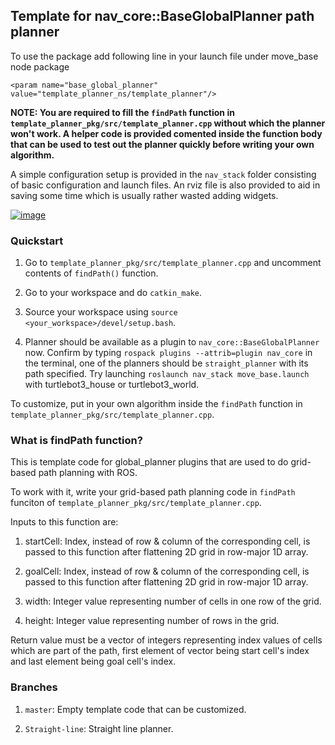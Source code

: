 ## Template for nav\_core::BaseGlobalPlanner path planner

To use the package add following line in your launch file under move\_base node package

`<param name="base_global_planner" value="template_planner_ns/template_planner"/>`

**NOTE: You are required to fill the `findPath` function in `template_planner_pkg/src/template_planner.cpp` without which the planner won't work. A helper code is provided comented inside the function body that can be used to test out the planner quickly before writing your own algorithm.**

A simple configuration setup is provided in the `nav_stack` folder consisting of basic configuration and launch files. An rviz file is also provided to aid in saving some time which is usually rather wasted adding widgets.

[![image](https://user-images.githubusercontent.com/52484751/133745986-12fb2727-6bfd-4140-af63-f3c9f9d95caa.png)](https://youtu.be/iR1ry73AiR0)

### Quickstart

1. Go to `template_planner_pkg/src/template_planner.cpp` and uncomment contents of `findPath()` function.

2. Go to your workspace and do `catkin_make`.

3. Source your workspace using `source <your_workspace>/devel/setup.bash`.

4. Planner should be available as a plugin to `nav_core::BaseGlobalPlanner` now. Confirm by typing `rospack plugins --attrib=plugin nav_core` in the terminal, one of the planners should be `straight_planner` with its path specified. Try launching `roslaunch nav_stack move_base.launch` with turtlebot3\_house or turtlebot3\_world.

To customize, put in your own algorithm inside the `findPath` function in `template_planner_pkg/src/template_planner.cpp`.

### What is findPath function?

This is template code for global\_planner plugins that are used to do grid-based path planning with ROS.

To work with it, write your grid-based path planning code in `findPath` funciton of `template_planner_pkg/src/template_planner.cpp`. 

Inputs to this function are:

1. startCell: Index, instead of row & column of the corresponding cell, is passed to this function after flattening 2D grid in row-major 1D array.

2. goalCell: Index, instead of row & column of the corresponding cell, is passed to this function after flattening 2D grid in row-major 1D array.

3. width: Integer value representing number of cells in one row of the grid.

4. height: Integer value representing number of rows in the grid.

Return value must be a vector of integers representing index values of cells which are part of the path, first element of vector being start cell's index and last element being goal cell's index.

### Branches

1. `master`: Empty template code that can be customized.

2. `Straight-line`: Straight line planner.

